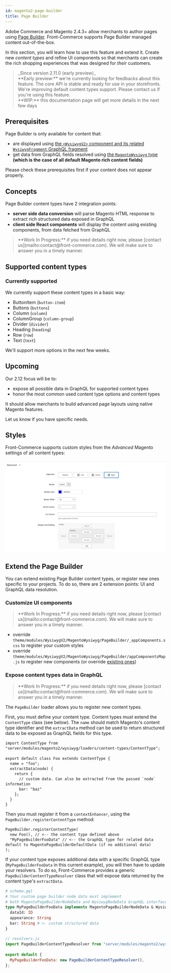 ```yaml
---
id: magento2-page-builder
title: Page Builder
---
```


Adobe Commerce and Magento 2.4.3+ allow merchants to author pages using [Page Builder](https://magento.com/products/magento-commerce/page-builder). Front-Commerce supports Page Builder managed content out-of-the-box.

In this section, you will learn how to use this feature and extend it. Create new *content types* and refine UI components so that merchants can create the rich shopping experiences that was designed for *their* customers.

<blockquote class="feature--new">
_Since version 2.11.0 (early preview)_
<br>
**Early preview:** we're currently looking for feedbacks about this feature. The core API is stable and ready for use in your storefronts. We're improving default content types support. Please contact us if you're using this feature.
<br>
**WIP:** this documentation page will get more details in the next few days
</blockquote>

## Prerequisites

Page Builder is only available for content that:
- are displayed using [the `<WysiwygV2>` component and its related `WysiwygFragment` GraphQL fragment](/docs/advanced/theme/wysiwyg.html#lt-WysiwygV2-gt-usage)
- get data from GraphQL fields resolved using [the `MagentoWysiwyg` type](/docs/advanced/theme/wysiwyg-platform.html#MagentoWysiwyg) **(which is the case of all default Magento rich content fields)**

Please check these prerequisites first if your content does not appear properly.

## Concepts

Page Builder content types have 2 integration points:
- **server side data conversion** will parse Magento HTML response to extract rich structured data exposed in GraphQL
- **client side React components** will display the content using existing components, from data fetched from GraphQL

<blockquote class="wip">
**Work In Progress:** if you need details right now, please [contact us](mailto:contact@front-commerce.com). We will make sure to answer you in a timely manner.
</blockquote>

## Supported content types

### Currently supported

We currently support these content types in a basic way:
- ButtonItem (`button-item`)
- Buttons (`buttons`)
- Column (`column`)
- ColumnGroup (`column-group`)
- Divider (`divider`)
- Heading (`heading`)
- Row (`row`)
- Text (`text`)

We'll support more options in the next few weeks.

## Upcoming

Our 2.12 focus will be to:
- expose all possible data in GraphQL for supported content types
- honor the most common used content type options and content types

It should allow merchants to build advanced page layouts using native Magento features.

Let us know if you have specific needs.

## Styles

Front-Commerce supports custom styles from the *Advanced* Magento settings of all content types:

![Advanced styles Magento settings](./assets/page-builder-advanced-styles.jpg)

## Extend the Page Builder

You can extend existing Page Builder content types, or register new ones specific to your projects. To do so, there are 2 extension points: UI and GraphQL data resolution.

### Customize UI components

<blockquote class="wip">
**Work In Progress:** if you need details right now, please [contact us](mailto:contact@front-commerce.com). We will make sure to answer you in a timely manner.
</blockquote>

- override `theme/modules/WysiwygV2/MagentoWysiwyg/PageBuilder/_appComponents.scss` to register your custom styles
- override `theme/modules/WysiwygV2/MagentoWysiwyg/PageBuilder/appComponentsMap.js` to register new components (or override [existing ones](https://gitlab.com/front-commerce/front-commerce/blob/main/src/web/theme/modules/WysiwygV2/MagentoWysiwyg/PageBuilder/index.js))

<!-- Override GraphQL fragment too (not yet externalized in a specific fragment FC code) -->

### Expose content types data in GraphQL

<blockquote class="wip">
**Work In Progress:** if you need details right now, please [contact us](mailto:contact@front-commerce.com). We will make sure to answer you in a timely manner.
</blockquote>

The `PageBuilder` loader allows you to register new content types.

First, you must define your content type. Content types must extend the `ContentType` class (see below). The `name` should match Magento's content type identifier and the `extractData` method can be used to return structured data to be exposed as GraphQL fields for this type.

```
import ContentType from "server/modules/magento2/wysiwyg/loaders/content-types/ContentType";

export default class Foo extends ContentType {
  name = "foo";
  extractData(node) {
    return {
      // custom data. Can also be extracted from the passed `node` information
      bar: "baz"
    };
  }
}
```

Then you must register it from a `contextEnhancer`, using the `PageBuilder.registerContentType` method:

```
PageBuilder.registerContentType(
  new Foo(), // <-- the content type defined above
  "MyPageBuilderFooData" // <-- the GraphQL type for related data default to MagentoPageBuilderDefaultData (if no additional data)
);
```

If your content type exposes additional data with a specific GraphQL type (`MyPageBuilderFooData` in this current example), you will then have to update your resolvers. To do so, Front-Commerce provides a generic `PageBuilderContentTypeResolver` class that will expose data returned by the content type's `extractData`.

```graphql
# schema.gql
# Your custom page builder node data must implement
# both MagentoPageBuilderNodeData and WysiwygNodeData GraphQL interfaces
type MyPageBuilderFooData implements MagentoPageBuilderNodeData & WysiwygNodeData {
  dataId: ID
  appearance: String
  bar: String # <- custom structured data
}
```

```javascript
// resolvers.js
import PageBuilderContentTypeResolver from "server/modules/magento2/wysiwyg/graphql/PageBuilderContentTypeResolver";

export default {
  MyPageBuilderFooData: new PageBuilderContentTypeResolver(),
};
```

<!-- TODO: document advanced usage of custom resolver -->
